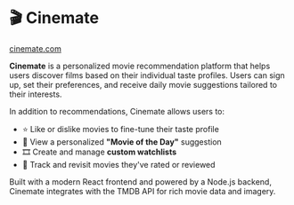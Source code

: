 # 🎬 Cinemate
[cinemate.com](https://cinemate-gules.vercel.app)

**Cinemate** is a personalized movie recommendation platform that helps users discover films based on their individual taste profiles.
Users can sign up, set their preferences, and receive daily movie suggestions tailored to their interests.

In addition to recommendations, Cinemate allows users to:
- ⭐ Like or dislike movies to fine-tune their taste profile
- 🎯 View a personalized **"Movie of the Day"** suggestion
- 🎞️ Create and manage **custom watchlists**
- 📝 Track and revisit movies they've rated or reviewed

Built with a modern React frontend and powered by a Node.js backend, Cinemate integrates with the TMDB API for rich movie data and imagery.
